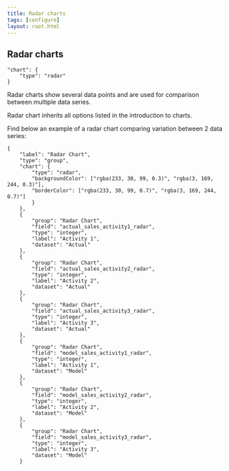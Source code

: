 ```yaml
---
title: Radar charts
tags: [configure]
layout: root.html
---
```



## Radar charts

```text
"chart": {
	"type": "radar"
}
```

Radar charts show several data points and are used for comparison between multiple data series.

Radar chart inherits all options listed in the introduction to charts.

Find below an example of a radar chart comparing variation between 2 data series:

```text
{
	"label": "Radar Chart",
	"type": "group",
	"chart": {
		"type": "radar",
		"backgroundColor": ["rgba(233, 30, 99, 0.3)", "rgba(3, 169, 244, 0.3)"],
		"borderColor": ["rgba(233, 30, 99, 0.7)", "rgba(3, 169, 244, 0.7)"]
		}
	},
	{
		"group": "Radar Chart",
		"field": "actual_sales_activity1_radar",
		"type": "integer",
		"label": "Activity 1",
		"dataset": "Actual"
	},
	{
		"group": "Radar Chart",
		"field": "actual_sales_activity2_radar",
		"type": "integer",
		"label": "Activity 2",
		"dataset": "Actual"
	},
	{
		"group": "Radar Chart",
		"field": "actual_sales_activity3_radar",
		"type": "integer",
		"label": "Activity 3",
		"dataset": "Actual"
	},
	{
		"group": "Radar Chart",
		"field": "model_sales_activity1_radar",
		"type": "integer",
		"label": "Activity 1",
		"dataset": "Model"
	},
	{
		"group": "Radar Chart",
		"field": "model_sales_activity2_radar",
		"type": "integer",
		"label": "Activity 2",
		"dataset": "Model"
	},
	{
		"group": "Radar Chart",
		"field": "model_sales_activity3_radar",
		"type": "integer",
		"label": "Activity 3",
		"dataset": "Model"
	}
``` 